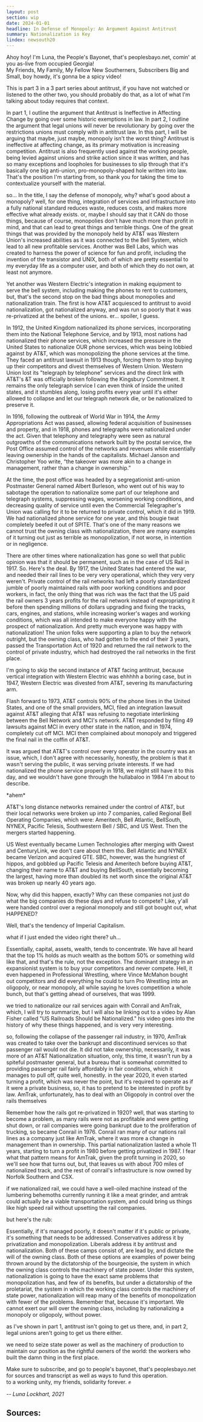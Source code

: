 ```yaml
---
layout: post
section: wip
date: 2024-01-01
headline: In Defense of Monopoly: An Argument Against Antitrust
summary: Nationalization is Key
lindex: newsouth20
---
```

Ahoy hoy! I'm Luna, the People's Bayonet, that's peoplesbayo.net, comin' at you as-live from occupied Georgia!  
My Friends, My Family, My Fellow New Southerners, Subscribers Big and Small, boy howdy, it's gonna be a spicy video!

This is part 3 in a 3 part series about antitrust, if you have not watched or listened to the other two, you should probably do that, as a lot of what I'm talking about today requires that context.

In part 1, I outline the argument that Antitrust is Ineffective in Affecting Change by going over some historic exemptions in law.
In part 2, I outline the argument that legal unions will never be revolutionary by going over the restrictions unions must comply with in antitrust law.
In this part, I will be arguing that maybe, just maybe, monopoly isn't the worst thing? Antitrust is ineffective at affecting change, as its primary motivation is increasing competition. Antitrust is also frequently used against the working people, being levied against unions and strike action since it was written, and has so many exceptions and loopholes for businesses to slip through that it's basically one big anti-union, pro-monopoly-shaped hole written into law. That's the position I'm starting from, so thank you for taking the time to contextualize yourself with the material.

so... In the title, I say the defense of monopoly, why? what's good about a monopoly? well, for one thing, integration of services and infrastructure into a fully national standard reduces waste, reduces costs, and makes more effective what already exists. or, maybe I should say that it CAN do those things, because of course, monopolies don't have much more than profit in mind, and that can lead to great things and terrible things. One of the great things that was provided by the monopoly held by AT&T was Western Union's increased abilities as it was connected to the Bell System, which lead to all new profitable services. Another was Bell Labs, which was created to harness the power of science for fun and profit, including the invention of the transistor and UNIX, both of which are pretty essential to my everyday life as a computer user, and both of which they do not own, at least not anymore.

Yet another was Western Electric's integration in making equipment to serve the bell system, including making the phones to rent to customers, but, that's the second stop on the bad things about monopolies and nationalization train. The first is how AT&T acquiesced to antitrust to avoid nationalization, got nationalized anyway, and was run so poorly that it was re-privatized at the behest of the unions. er... spoiler, I guess.

In 1912, the United Kingdom nationalized its phone services, incorporating them into the National Telephone Service, and by 1913, most nations had nationalized their phone services, which increased the pressure in the United States to nationalize OUR phone services, which was being lobbied against by AT&T, which was monopolizing the phone services at the time. They faced an antitrust lawsuit in 1913 though, forcing them to stop buying up their competitors and divest themselves of Western Union. Western Union lost its "telegraph by telephone" services and the direct link with AT&T's &T was officially broken following the Kingsbury Commitment. It remains the only telegraph service I can even think of inside the united states, and it stumbles along, losing profits every year until it's either allowed to collapse and let our telegraph network die, or be nationalized to preserve it.

In 1916, following the outbreak of World War in 1914, the Army Appropriations Act was passed, allowing federal acquisition of businesses and property, and in 1918, phones and telegraphs were nationalized under the act. Given that telephony and telegraphy were seen as natural outgrowths of the communications network built by the postal service, the Post Office assumed control of the networks and revenues while essentially leaving ownership in the hands of the capitalists. Michael Janson and Christopher Yoo write, “the takeover was more akin to a change in management, rather than a change in ownership.”

At the time, the post office was headed by a segregationist anti-union Postmaster General named Albert Burleson, who went out of his way to sabotage the operation to nationalize some part of our telephone and telegraph systems, suppressing wages, worsening working conditions, and decreasing quality of service until even the Commercial Telegrapher's Union was calling for it to be returned to private control, which it did in 1919. We had nationalized phone service for one year, and this bougie twat completely beefed it out of SPITE. That's one of the many reasons we cannot trust the owning class with nationalization, there are many examples of it turning out just as terrible as monopolization, if not worse, in intention or in negligence.

There are other times where nationalization has gone so well that public opinion was that it should be permanent, such as in the case of US Rail in 1917. So. Here's the deal. By 1917, the United States had entered the war, and needed their rail lines to be very very operational, which they very very weren't. Private control of the rail networks had left a poorly standardized jumble of poorly maintained rails with poor working conditions and poor workers, in fact, the only thing that was rich was the fact that the US paid the rail owners 3 years profits for the rail network instead of expropriating it before then spending millions of dollars upgrading and fixing the tracks, cars, engines, and stations, while increasing worker's wages and working conditions, which was all intended to make everyone happy with the prospect of nationalization. And pretty much everyone was happy with nationalization! The union folks were supporting a plan to buy the network outright, but the owning class, who had gotten to the end of their 3 years, passed the Transportation Act of 1920 and returned the rail network to the control of private industry, which had destroyed the rail networks in the first place.

I'm going to skip the second instance of AT&T facing antitrust, because vertical integration with Western Electric was ehhhhh a boring case, but in 1947, Western Electric was divested from AT&T, severing its manufacturing arm.

Flash forward to 1973, AT&T controls 90% of the phone lines in the United States, and one of the small providers, MCI, filed an integration lawsuit against AT&T alleging that AT&T was refusing to negotiate interlinking between the Bell Network and MCI's network. AT&T responded by filing 49 lawsuits against MCI in every other state in the nation, and in 1974, completely cut off MCI. MCI then complained about monopoly and triggered the final nail in the coffin of AT&T.

It was argued that AT&T's control over every operator in the country was an issue, which, I don't agree with necessarily, honestly, the problem is that it wasn't serving the public, it was serving private interests. If we had nationalized the phone service properly in 1918, we might still have it to this day, and we wouldn't have gone through the hullabaloo in 1984 I'm about to describe.

\*ahem*

AT&T's long distance networks remained under the control of AT&T, but their local networks were broken up into 7 companies, called Regional Bell Operating Companies, which were: Ameritech, Bell Atlantic, BellSouth, NYNEX, Pacific Telesis, Southwestern Bell / SBC, and US West. Then the mergers started happening.

US West eventually became Lumen Technologies after merging with Qwest and CenturyLink, we don't care about them tho. Bell Atlantic and NYNEX became Verizon and acquired GTE. SBC, however, was the hungriest of hippos, and gobbled up Pacific Telesis and Ameritech before buying AT&T, changing their name to AT&T and buying BellSouth, essentially becoming the largest, having more than doubled its net worth since the original AT&T was broken up nearly 40 years ago.

Now, why did this happen, exactly? Why can these companies not just do what the big companies do these days and refuse to compete? Like, y'all were handed control over a regional monopoly and still got bought out, what HAPPENED?

Well, that's the tendency of Imperial Capitalism.

what if I just ended the video right there? uh...

Essentially, capital, assets, wealth, tends to concentrate. We have all heard that the top 1% holds as much wealth as the bottom 50% or something wild like that, and that's the rule, not the exception. The dominant strategy in an expansionist system is to buy your competitors and never compete. Hell, it even happened in Professional Wrestling, where Vince McMahon bought out competitors and did everything he could to turn Pro Wrestling into an oligopoly, or near monopoly, all while saying he loves competition a whole bunch, but that's getting ahead of ourselves, that was 1999.

we tried to nationalize our rail services again with Conrail and AmTrak, which, I will try to summarize, but I will also be linking out to a video by Alan Fisher called "US Railroads Should be Nationalized." his video goes into the history of why these things happened, and is very very interesting.

so, following the collapse of the passenger rail industry, in 1970, AmTrak was created to take over the bankrupt and discontinued services so that passenger rail would not die. It did not take ownership, necessarily, it was more of an AT&T Nationalization situation, only, this time, it wasn't run by a spiteful postmaster general, but a bureau that is somewhat committed to providing passenger rail fairly affordably in fair conditions, which it manages to pull off, quite well, honestly. in the year 2020, it even started turning a profit, which was never the point, but it's required to operate as if it were a private business, so, it has to pretend to be interested in profit by law. AmTrak, unfortunately, has to deal with an Oligopoly in control over the rails themselves

Remember how the rails got re-privatized in 1920? well, that was starting to become a problem, as many rails were not as profitable and were getting shut down, or rail companies were going bankrupt due to the proliferation of trucking, so became Conrail in 1976. Conrail ran many of our nations rail lines as a company just like AmTrak, where it was more a change in management than in ownership. This partial nationalization lasted a whole 11 years, starting to turn a profit in 1980 before getting privatized in 1987. I fear what that pattern means for AmTrak, given the profit turning in 2020, so we'll see how that turns out, but, that leaves us with about 700 miles of nationalized track, and the rest of conrail's infrastructure is now owned by Norfolk Southern and CSX.

if we nationalized rail, we could have a well-oiled machine instead of the lumbering behemoths currently running it like a meat grinder, and amtrak could actually be a viable transportation system, and could bring us things like high speed rail without upsetting the rail companies.

but here's the rub:

Essentially, if it's managed poorly, it doesn't matter if it's public or private, it's something that needs to be addressed. Conservatives address it by privatization and monopolization. Liberals address it by antitrust and nationalization. Both of these camps consist of, are lead by, and dictate the will of the owning class. Both of these options are examples of power being thrown around by the dictatorship of the bourgeoisie, the system in which the owning class controls the machinery of state power. Under this system, nationalization is going to have the exact same problems that monopolization has, and few of its benefits, but under a dictatorship of the proletariat, the system in which the working class controls the machinery of state power, nationalization will reap many of the benefits of monopolization with fewer of the problems. Remember that, because it's important. We cannot exert our will over the owning class, including by nationalizing a monopoly or oligopoly, without power.

as I've shown in part 1, antitrust isn't going to get us there, and, in part 2, legal unions aren't going to get us there either.

we need to seize state power as well as the machinery of production to maintain our position as the rightful owners of the world: the workers who built the damn thing in the first place.

Make sure to subscribe, and go to people's bayonet, that's peoplesbayo.net for sources and transcript as well as ways to fund this operation.  
to a working unity, my friends, solidarity forever. ✊

*-- Luna Lockhart, 2021*

## Sources:
